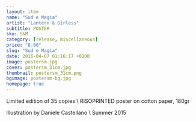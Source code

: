 ```yaml
---
layout: item
name: "Sud e Magia"
artist: "Lantern & Girless"
subtitle: POSTER
sku: S&M
category: [release, miscellaneous]
price: "8.00"
slug: "Sud e Magia"
date: 2016-04-07 01:16:17 +0100
image: postersm.jpg
cover: postersm_31cm.jpg
thumbnail: postersm_31cm.png
bgimage: postersm-bg.jpg
homepage: true
---
```


Limited edition of 35 copies \\
RISOPRINTED poster on cotton paper, 180gr

Illustration by Daniele Castellano \\
Summer 2015